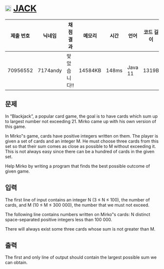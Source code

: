 # <img width="20px"  src="https://d2gd6pc034wcta.cloudfront.net/tier/4.svg" class="solvedac-tier"> [JACK](https://www.acmicpc.net/problem/2798) 

| 제출 번호 | 닉네임 | 채점 결과 | 메모리 | 시간 | 언어 | 코드 길이 |
|---|---|---|---|---|---|---|
|70956552|7174andy|맞았습니다!! |14584KB|148ms|Java 11|1319B|

## 문제
<p>In “Blackjack”, a popular card game, the goal is to have cards which sum up to largest number not exceeding 21. Mirko came up with his own version of this game.</p>

<p>In Mirko‟s game, cards have positive integers written on them. The player is given a set of cards and an integer M. He must choose three cards from this set so that their sum comes as close as possible to M without exceeding it. This is not always easy since there can be a hundred of cards in the given set.</p>

<p>Help Mirko by writing a program that finds the best possible outcome of given game.</p>

## 입력
<p>The first line of input contains an integer N (3 ≤ N ≤ 100), the number of cards, and M (10 ≤ M ≤ 300 000), the number that we must not exceed.</p>

<p>The following line contains numbers written on Mirko‟s cards: N distinct space-separated positive integers less than 100 000.</p>

<p>There will always exist some three cards whose sum is not greater than M.</p>

## 출력
<p>The first and only line of output should contain the largest possible sum we can obtain.</p>

<p> </p>

